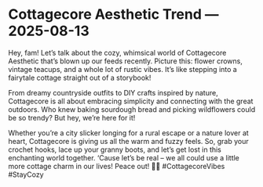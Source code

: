 # Cottagecore Aesthetic Trend — 2025-08-13

Hey, fam! Let’s talk about the cozy, whimsical world of Cottagecore Aesthetic that’s blown up our feeds recently. Picture this: flower crowns, vintage teacups, and a whole lot of rustic vibes. It’s like stepping into a fairytale cottage straight out of a storybook!

From dreamy countryside outfits to DIY crafts inspired by nature, Cottagecore is all about embracing simplicity and connecting with the great outdoors. Who knew baking sourdough bread and picking wildflowers could be so trendy? But hey, we’re here for it!

Whether you’re a city slicker longing for a rural escape or a nature lover at heart, Cottagecore is giving us all the warm and fuzzy feels. So, grab your crochet hooks, lace up your granny boots, and let’s get lost in this enchanting world together. ‘Cause let’s be real – we all could use a little more cottage charm in our lives! Peace out! 💐🌿 #CottagecoreVibes #StayCozy